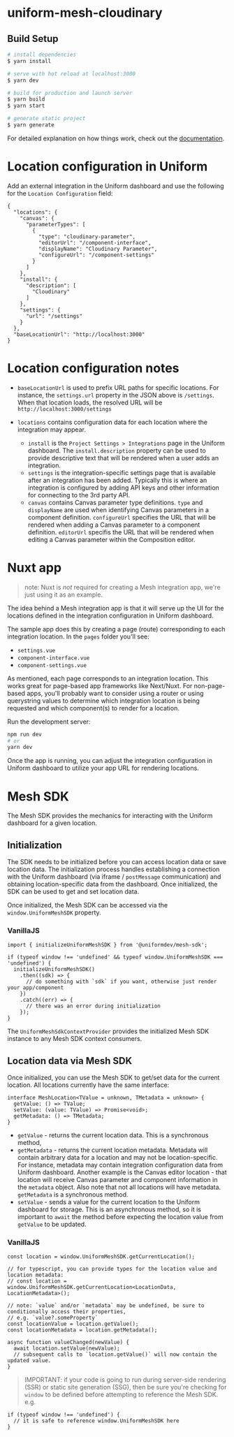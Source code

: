 # uniform-mesh-cloudinary

## Build Setup

```bash
# install dependencies
$ yarn install

# serve with hot reload at localhost:3000
$ yarn dev

# build for production and launch server
$ yarn build
$ yarn start

# generate static project
$ yarn generate
```

For detailed explanation on how things work, check out the [documentation](https://nuxtjs.org).

# Location configuration in Uniform

Add an external integration in the Uniform dashboard and use the following for the `Location Configuration` field:

```
{
  "locations": {
    "canvas": {
      "parameterTypes": [
        {
          "type": "cloudinary-parameter",
          "editorUrl": "/component-interface",
          "displayName": "Cloudinary Parameter",
          "configureUrl": "/component-settings"
        }
      ]
    },
    "install": {
      "description": [
        "Cloudinary"
      ]
    },
    "settings": {
      "url": "/settings"
    }
  },
  "baseLocationUrl": "http://localhost:3000"
}
```

# Location configuration notes

- `baseLocationUrl` is used to prefix URL paths for specific locations. For instance, the `settings.url` property in the JSON above is `/settings`. When that location loads, the resolved URL will be `http://localhost:3000/settings`

- `locations` contains configuration data for each location where the integration may appear.
  - `install` is the `Project Settings > Integrations` page in the Uniform dashboard. The `install.description` property can be used to provide descriptive text that will be rendered when a user adds an integration.
  - `settings` is the integration-specific settings page that is available after an integration has been added. Typically this is where an integration is configured by adding API keys and other information for connecting to the 3rd party API.
  - `canvas` contains Canvas parameter type definitions. `type` and `displayName` are used when identifying Canvas parameters in a component definition. `configureUrl` specifies the URL that will be rendered when adding a Canvas parameter to a component definition. `editorUrl` specifis the URL that will be rendered when editing a Canvas parameter within the Composition editor.

# Nuxt app

> note: Nuxt is _not_ required for creating a Mesh integration app, we're just using it as an example.

The idea behind a Mesh integration app is that it will serve up the UI for the locations defined in the integration configuration in Uniform dashboard.

The sample app does this by creating a page (route) corresponding to each integration location. In the `pages` folder you'll see:

- `settings.vue`
- `component-interface.vue`
- `component-settings.vue`

As mentioned, each page corresponds to an integration location. This works great for page-based app frameworks like Next/Nuxt. For non-page-based apps, you'll probably want to consider using a router or using querystring values to determine which integration location is being requested and which component(s) to render for a location.

Run the development server:

```bash
npm run dev
# or
yarn dev
```

Once the app is running, you can adjust the integration configuration in Uniform dashboard to utilize your app URL for rendering locations.

# Mesh SDK

The Mesh SDK provides the mechanics for interacting with the Uniform dashboard for a given location.

## Initialization

The SDK needs to be initialized before you can access location data or save location data. The initialization process handles establishing a connection with the Uniform dashboard (via iframe / `postMessage` communication) and obtaining location-specific data from the dashboard. Once initialized, the SDK can be used to get and set location data.

Once initialized, the Mesh SDK can be accessed via the `window.UniformMeshSDK` property.

### VanillaJS

```
import { initializeUniformMeshSDK } from '@uniformdev/mesh-sdk';

if (typeof window !== 'undefined' && typeof window.UniformMeshSDK === 'undefined') {
  initializeUniformMeshSDK()
    .then((sdk) => {
      // do something with `sdk` if you want, otherwise just render your app/component
    })
    .catch((err) => {
      // there was an error during initialization
    });
}

```

The `UniformMeshSdkContextProvider` provides the initialized Mesh SDK instance to any Mesh SDK context consumers.

## Location data via Mesh SDK

Once initialized, you can use the Mesh SDK to get/set data for the current location. All locations currently have the same interface:

```
interface MeshLocation<TValue = unknown, TMetadata = unknown> {
  getValue: () => TValue;
  setValue: (value: TValue) => Promise<void>;
  getMetadata: () => TMetadata;
}
```

- `getValue` - returns the current location data. This is a synchronous method,
- `getMetadata` - returns the current location metadata. Metadata will contain arbitrary data for a location and may not be location-specific. For instance, metadata may contain integration configuration data from Uniform dashboard. Another example is the Canvas editor location - that location will receive Canvas parameter and component information in the `metadata` object. Also note that not all locations will have metadata. `getMetadata` is a synchronous method.
- `setValue` - sends a value for the current location to the Uniform dashboard for storage. This is an asynchronous method, so it is important to `await` the method before expecting the location value from `getValue` to be updated.

### VanillaJS

```
const location = window.UniformMeshSDK.getCurrentLocation();

// for typescript, you can provide types for the location value and location metadata:
// const location = window.UniformMeshSDK.getCurrentLocation<LocationData, LocationMetadata>();

// note: `value` and/or `metadata` may be undefined, be sure to conditionally access their properties,
// e.g. `value?.someProperty`
const locationValue = location.getValue();
const locationMetadata = location.getMetadata();

async function valueChanged(newValue) {
  await location.setValue(newValue);
  // subsequent calls to `location.getValue()` will now contain the updated value.
}

```

> IMPORTANT: if your code is going to run during server-side rendering (SSR) or static site generation (SSG), then be sure you're checking for `window` to be defined before attempting to reference the Mesh SDK. e.g.

```
if (typeof window !== 'undefined') {
  // it is safe to reference window.UniformMeshSDK here
}
```
